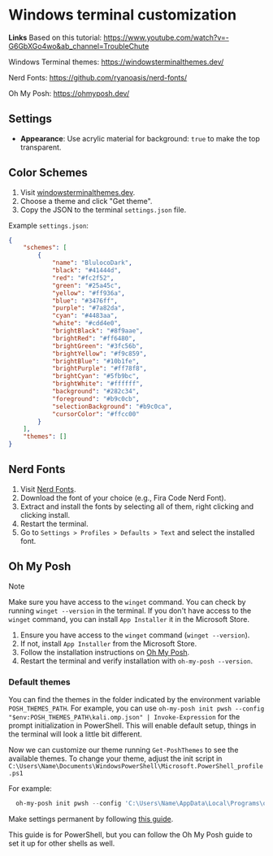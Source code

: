 # Windows terminal customization

**Links**
Based on this tutorial: https://www.youtube.com/watch?v=-G6GbXGo4wo&ab_channel=TroubleChute

Windows Terminal themes: https://windowsterminalthemes.dev/

Nerd Fonts: https://github.com/ryanoasis/nerd-fonts/

Oh My Posh: https://ohmyposh.dev/

## Settings
- **Appearance**: Use acrylic material for background: `true` to make the top transparent.

## Color Schemes
1. Visit [windowsterminalthemes.dev](https://windowsterminalthemes.dev/).
2. Choose a theme and click "Get theme".
3. Copy the JSON to the terminal `settings.json` file.

Example `settings.json`:
```json
{
    "schemes": [
        {
            "name": "BlulocoDark",
            "black": "#41444d",
            "red": "#fc2f52",
            "green": "#25a45c",
            "yellow": "#ff936a",
            "blue": "#3476ff",
            "purple": "#7a82da",
            "cyan": "#4483aa",
            "white": "#cdd4e0",
            "brightBlack": "#8f9aae",
            "brightRed": "#ff6480",
            "brightGreen": "#3fc56b",
            "brightYellow": "#f9c859",
            "brightBlue": "#10b1fe",
            "brightPurple": "#ff78f8",
            "brightCyan": "#5fb9bc",
            "brightWhite": "#ffffff",
            "background": "#282c34",
            "foreground": "#b9c0cb",
            "selectionBackground": "#b9c0ca",
            "cursorColor": "#ffcc00"
        }
    ],
    "themes": []
}

```

## Nerd Fonts
1. Visit [Nerd Fonts](https://github.com/ryanoasis/nerd-fonts/).
2. Download the font of your choice (e.g., Fira Code Nerd Font).
3. Extract and install the fonts by selecting all of them, right clicking and clicking install.
4. Restart the terminal.
5. Go to `Settings > Profiles > Defaults > Text` and select the installed font.

## Oh My Posh

> [!NOTE]  
> Make sure you have access to the `winget` command. You can check by running `winget --version` in the terminal.
> If you don't have access to the `winget` command, you can install `App Installer` it in the Microsoft Store.

1. Ensure you have access to the `winget` command (`winget --version`).
2. If not, install `App Installer` from the Microsoft Store.
3. Follow the installation instructions on [Oh My Posh](https://ohmyposh.dev/docs/installation/windows).
4. Restart the terminal and verify installation with `oh-my-posh --version`.

### Default themes

You can find the themes in the folder indicated by the environment variable `POSH_THEMES_PATH`. For example, 
you can use `oh-my-posh init pwsh --config "$env:POSH_THEMES_PATH\kali.omp.json" | Invoke-Expression` for the 
prompt initialization in PowerShell. This will enable default setup, things in the terminal will look a little bit different.

Now we can customize our theme running `Get-PoshThemes` to see the available themes. To change your theme, adjust the 
init script in `C:\Users\Name\Documents\WindowsPowerShell\Microsoft.PowerShell_profile.ps1`

For example:
```powershell Microsoft.PowerShell_profile.ps1
  oh-my-posh init pwsh --config 'C:\Users\Name\AppData\Local\Programs\oh-my-posh\themes\kali.omp.json' | Invoke-Expression
```

Make settings permanent by following [this guide](https://ohmyposh.dev/docs/installation/prompt).

This guide is for PowerShell, but you can follow the Oh My Posh guide to set it up for other shells as well.
